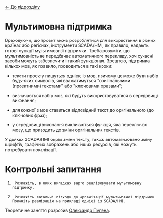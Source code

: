 [<- До підрозділу](README.md)

# Мультимовна підтримка

Враховуючи, що проект може розроблятися для використання в різних країнах або регіонах, інструменти SCADA/HMI, як правило, надають готові функції мультимовної підтримки. Треба розуміти, що мультимовність не передбачає автоматичного перекладу, хоч сучасні засоби можуть забезпечити і такий функціонал. Зрештою, підтримка кількох мов, як правило, проводиться в такі кроки:

- тексти проекту пишуться однією із мов, причому це може бути набір будь-яких символів, які вважатимуться "оригінальними (проектними) текстами" або "ключовими фразами";

- визначається набір мов, які будуть використовуватися в середовищі виконання;

- для кожної з мов ставиться відповідний текст до оригінального (до ключових фраз);

- у середовищі виконання викликається функція, яка переключає мову, що приводить до зміни оригінальних текстів.

У деяких SCADA/HMI окрім зміни тексту, також автоматизовано зміну шрифтів, графічних зображень або інших ресурсів, які можуть потребувати локалізації. 

# Контрольні запитання

1.      Розкажіть, в яких випадках варто реалізовувати мультимовну підтримку.

2.      Розкажіть загальні підходи до організації мультимовної підтримки. Покажіть реалізацію на прикладі однієї із SCADA/HMI. 

Теоретичне заняття розробив [Олександр Пупена](https://github.com/pupenasan). 
